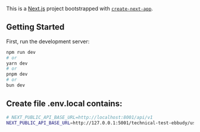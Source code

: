 This is a [Next.js](https://nextjs.org) project bootstrapped with [`create-next-app`](https://nextjs.org/docs/app/api-reference/cli/create-next-app).

## Getting Started

First, run the development server:

```bash
npm run dev
# or
yarn dev
# or
pnpm dev
# or
bun dev
```

## Create file .env.local contains:

```bash
# NEXT_PUBLIC_API_BASE_URL=http://localhost:8001/api/v1
NEXT_PUBLIC_API_BASE_URL=http://127.0.0.1:5001/technical-test-ebbudy/us-central1/api
```